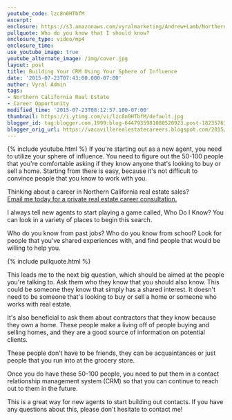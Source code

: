 ```yaml
---
youtube_code: lzc8n0HTbfM
excerpt:
enclosure: https://s3.amazonaws.com/vyralmarketing/Andrew+Lamb/Northern+California+Real+Estate+Agent-+Tips+for+fledgling+real+estate+agents.mp4
pullquote: Who do you know that I should know?
enclosure_type: video/mp4
enclosure_time:
use_youtube_image: true
youtube_alternate_image: /img/cover.jpg
layout: post
title: Building Your CRM Using Your Sphere of Influence
date: '2015-07-23T07:43:00.000-07:00'
author: Vyral Admin
tags:
- Northern California Real Estate
- Career Opportunity
modified_time: '2015-07-23T08:12:57.100-07:00'
thumbnail: https://i.ytimg.com/vi/lzc8n0HTbfM/default.jpg
blogger_id: tag:blogger.com,1999:blog-6447935981080520923.post-1823576315093036335
blogger_orig_url: https://vacavillerealestatecareers.blogspot.com/2015/07/building-your-crm-using-your-sphere-of.html
---
```

{% include youtube.html %}
If you're starting out as a new agent, you need to utilize your sphere of influence. You need to figure out the 50-100 people that you're comfortable asking if they know anyone that's looking to buy or sell a home. Starting from there is easy, because it's not difficult to convince people that you know to work with you.

<div class="post-cta">
Thinking about a career in Northern California real estate sales?<br>
<a href="mailto:andrew@lambrealestate.com">Email me today for a private real estate career consultation.</a>
</div>

I always tell new agents to start playing a game called, Who Do I Know? You can look in a variety of places to begin this search.

Who do you know from past jobs? Who do you know from school? Look for people that you've shared experiences with, and find people that would be willing to help you.

{% include pullquote.html %}

This leads me to the next big question, which should be aimed at the people you're talking to. Ask them who they know that you should also know. This could be someone they know that simply has a shared interest. It doesn't need to be someone that's looking to buy or sell a home or someone who works with real estate.

It's also beneficial to ask them about contractors that they know because they own a home. These people make a living off of people buying and selling homes, and they are a good source of information on potential clients.

These people don't have to be friends, they can be acquaintances or just people that you run into at the grocery store.

Once you do have these 50-100 people, you need to put them in a contact relationship management system (CRM) so that you can continue to reach out to them in the future.

This is a great way for new agents to start building out contacts. If you have any questions about this, please don't hesitate to contact me!
